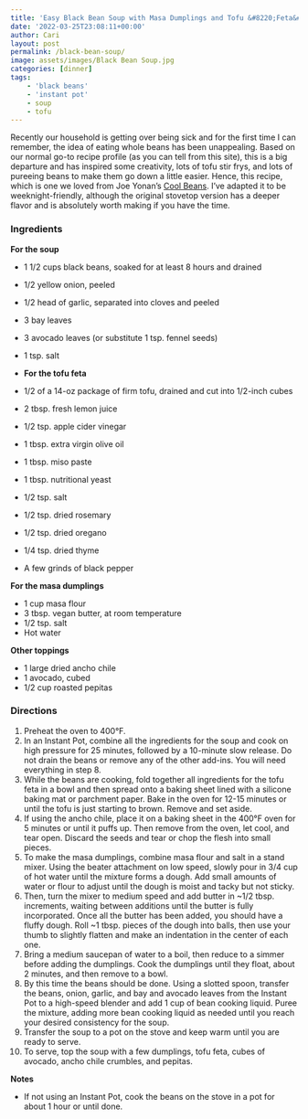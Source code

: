 ```yaml
---
title: 'Easy Black Bean Soup with Masa Dumplings and Tofu &#8220;Feta&#8221;'
date: '2022-03-25T23:08:11+00:00'
author: Cari
layout: post
permalink: /black-bean-soup/
image: assets/images/Black Bean Soup.jpg
categories: [dinner]
tags:
    - 'black beans'
    - 'instant pot'
    - soup
    - tofu
---
```


Recently our household is getting over being sick and for the first time I can remember, the idea of eating whole beans has been unappealing. Based on our normal go-to recipe profile (as you can tell from this site), this is a big departure and has inspired some creativity, lots of tofu stir frys, and lots of pureeing beans to make them go down a little easier. Hence, this recipe, which is one we loved from Joe Yonan’s [Cool Beans](https://www.joeyonan.com/my-books/). I’ve adapted it to be weeknight-friendly, although the original stovetop version has a deeper flavor and is absolutely worth making if you have the time.


<h3> Ingredients </h3>

**For the soup**
- 1 1/2 cups black beans, soaked for at least 8 hours and drained
- 1/2 yellow onion, peeled
- 1/2 head of garlic, separated into cloves and peeled
- 3 bay leaves
- 3 avocado leaves (or substitute 1 tsp. fennel seeds)
- 1 tsp. salt

- **For the tofu feta**
- 1/2 of a 14-oz package of firm tofu, drained and cut into 1/2-inch cubes
- 2 tbsp. fresh lemon juice
- 1/2 tsp. apple cider vinegar
- 1 tbsp. extra virgin olive oil
- 1 tbsp. miso paste
- 1 tbsp. nutritional yeast
- 1/2 tsp. salt
- 1/2 tsp. dried rosemary
- 1/2 tsp. dried oregano
- 1/4 tsp. dried thyme
- A few grinds of black pepper

**For the masa dumplings**
- 1 cup masa flour
- 3 tbsp. vegan butter, at room temperature
- 1/2 tsp. salt
- Hot water

**Other toppings**
- 1 large dried ancho chile
- 1 avocado, cubed
- 1/2 cup roasted pepitas

<h3> Directions </h3>

1. Preheat the oven to 400°F.
2. In an Instant Pot, combine all the ingredients for the soup and cook on high pressure for 25 minutes, followed by a 10-minute slow release. Do not drain the beans or remove any of the other add-ins. You will need everything in step 8.
3. While the beans are cooking, fold together all ingredients for the tofu feta in a bowl and then spread onto a baking sheet lined with a silicone baking mat or parchment paper. Bake in the oven for 12-15 minutes or until the tofu is just starting to brown. Remove and set aside.
4. If using the ancho chile, place it on a baking sheet in the 400°F oven for 5 minutes or until it puffs up. Then remove from the oven, let cool, and tear open. Discard the seeds and tear or chop the flesh into small pieces.
5. To make the masa dumplings, combine masa flour and salt in a stand mixer. Using the beater attachment on low speed, slowly pour in 3/4 cup of hot water until the mixture forms a dough. Add small amounts of water or flour to adjust until the dough is moist and tacky but not sticky.
6. Then, turn the mixer to medium speed and add butter in ~1/2 tbsp. increments, waiting between additions until the butter is fully incorporated. Once all the butter has been added, you should have a fluffy dough. Roll ~1 tbsp. pieces of the dough into balls, then use your thumb to slightly flatten and make an indentation in the center of each one.
7. Bring a medium saucepan of water to a boil, then reduce to a simmer before adding the dumplings. Cook the dumplings until they float, about 2 minutes, and then remove to a bowl.
8. By this time the beans should be done. Using a slotted spoon, transfer the beans, onion, garlic, and bay and avocado leaves from the Instant Pot to a high-speed blender and add 1 cup of bean cooking liquid. Puree the mixture, adding more bean cooking liquid as needed until you reach your desired consistency for the soup.
9. Transfer the soup to a pot on the stove and keep warm until you are ready to serve.
10. To serve, top the soup with a few dumplings, tofu feta, cubes of avocado, ancho chile crumbles, and pepitas.

**Notes**
- If not using an Instant Pot, cook the beans on the stove in a pot for about 1 hour or until done.